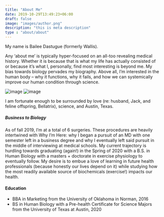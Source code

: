 ```yaml
---
title: "About Me"
date: 2019-10-29T13:49:23+06:00
draft: false
image: "images/author.png"
description: "this is meta description"
type : "about/about"
---
```



My name is Bailee Dastugue (formerly Wallis).


Any ‘about me’ is typically hyper-focused on an all-too revealing medical history. Whether it is because that is what my life has actually consisted of or because it’s what I, personally, find most interesting is beyond me. My bias towards biology pervades my biography. Above all, I’m interested in the human body – why it functions, why it fails, and how we can systemically improve our human condition through science.

![image](/images/about-3.jpg)
![image](/images/about-2.jpg)

I am fortunate enough to be surrounded by love (re: husband, Jack, and feline offspring, Bellatrix), science, and Austin, Texas. 

##### Business to Biology

As of fall 2019, I’m at a total of 6 surgeries. These procedures are heavily intertwined with Why I’m Here: why I began a pursuit of an MD with one semester left in a business degree and why I eventually left said pursuit in the middle of interviewing at medical schools. My current trajectory is hurdling towards graduating (again!) in the Spring of 2020 with a B.S. in Human Biology with a masters + doctorate in exercise physiology to eventually follow. My desire is to embue a love of learning in future health professionals (because honestly our lives depend on it) while studying how the most readily available source of biochemicals (exercise!) impacts our health.

#### Education

- BBA in Marketing from the University of Oklahoma in Norman, 2016
- BS in Human Biology with a Pre-health Certificate for Science Majors from the University of Texas at Austin, 2020
